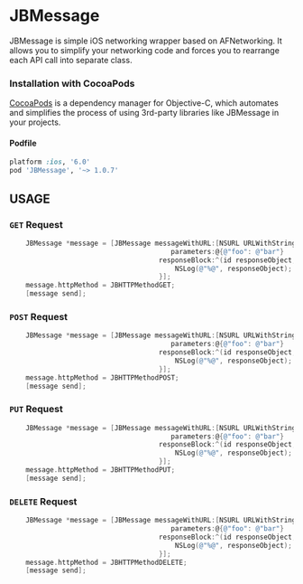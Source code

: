 JBMessage
=========

JBMessage is simple iOS networking wrapper based on AFNetworking. It allows you to simplify your networking code and forces you to rearrange each API call into separate class.

### Installation with CocoaPods

[CocoaPods](http://cocoapods.org) is a dependency manager for Objective-C, which automates and simplifies the process of using 3rd-party libraries like JBMessage in your projects.

#### Podfile

```ruby
platform :ios, '6.0'
pod 'JBMessage', '~> 1.0.7'
```

## USAGE

### `GET` Request
```objective-c
    JBMessage *message = [JBMessage messageWithURL:[NSURL URLWithString:@"http://example.com/resources.json"]
                                        parameters:@{@"foo": @"bar"}
                                     responseBlock:^(id responseObject, NSError *error) {
                                         NSLog(@"%@", responseObject);
                                     }];
    message.httpMethod = JBHTTPMethodGET;
    [message send];
```

### `POST` Request
```objective-c
    JBMessage *message = [JBMessage messageWithURL:[NSURL URLWithString:@"http://example.com/resources.json"]
                                        parameters:@{@"foo": @"bar"}
                                     responseBlock:^(id responseObject, NSError *error) {
                                         NSLog(@"%@", responseObject);
                                     }];
    message.httpMethod = JBHTTPMethodPOST;
    [message send];
```

### `PUT` Request
```objective-c
    JBMessage *message = [JBMessage messageWithURL:[NSURL URLWithString:@"http://example.com/resources.json"]
                                        parameters:@{@"foo": @"bar"}
                                     responseBlock:^(id responseObject, NSError *error) {
                                         NSLog(@"%@", responseObject);
                                     }];
    message.httpMethod = JBHTTPMethodPUT;
    [message send];
```

### `DELETE` Request
```objective-c
    JBMessage *message = [JBMessage messageWithURL:[NSURL URLWithString:@"http://example.com/resources.json"]
                                        parameters:@{@"foo": @"bar"}
                                     responseBlock:^(id responseObject, NSError *error) {
                                         NSLog(@"%@", responseObject);
                                     }];
    message.httpMethod = JBHTTPMethodDELETE;
    [message send];
```